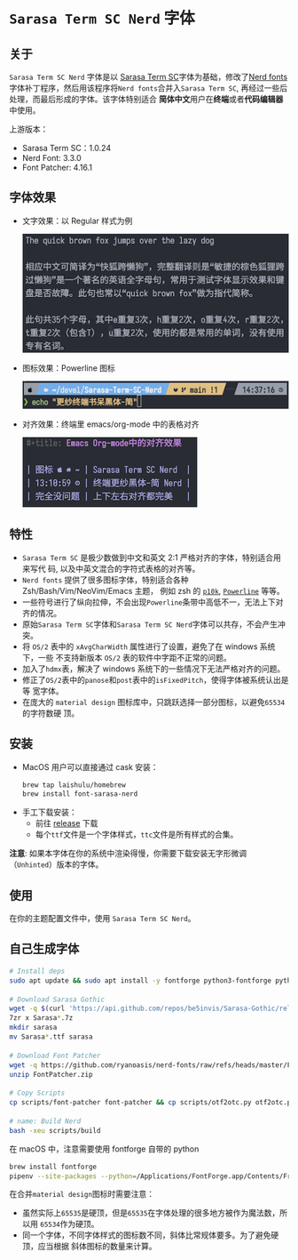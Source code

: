 # `Sarasa Term SC Nerd` 字体

## 关于

`Sarasa Term SC Nerd` 字体是以 [Sarasa Term
SC](https://github.com/be5invis/Sarasa-Gothic)字体为基础，修改了[Nerd
fonts](https://github.com/ryanoasis/nerd-fonts)字体补丁程序，然后用该程序将`Nerd
fonts`合并入`Sarasa Term SC`, 再经过一些后处理，而最后形成的字体。该字体特别适合
**简体中文**用户在**终端**或者**代码编辑器**中使用。

上游版本：

- Sarasa Term SC：1.0.24
- Nerd Font: 3.3.0
- Font Patcher: 4.16.1

## 字体效果

- 文字效果：以 Regular 样式为例

  ![文字效果](screenshots/character.png)
- 图标效果：Powerline 图标

  ![图标效果](screenshots/nerd.png)
- 对齐效果：终端里 emacs/org-mode 中的表格对齐

  ![对齐效果](screenshots/align.png)

## 特性

- `Sarasa Term SC` 是极少数做到中文和英文 2:1 严格对齐的字体，特别适合用来写代
  码, 以及中英文混合的字符式表格的对齐等。
- `Nerd fonts` 提供了很多图标字体，特别适合各种 Zsh/Bash/Vim/NeoVim/Emacs 主题，
  例如 zsh 的 [`p10k`](https://github.com/romkatv/powerlevel10k),
  [`Powerline`](https://github.com/powerline/powerline) 等等。
- 一些符号进行了纵向拉伸，不会出现`Powerline`条带中高低不一，无法上下对齐的情况。
- 原始`Sarasa Term SC`字体和`Sarasa Term SC Nerd`字体可以共存，不会产生冲突。
- 将 `OS/2` 表中的 `xAvgCharWidth` 属性进行了设置，避免了在 windows 系统下，一些
  不支持新版本 `OS/2` 表的软件中字距不正常的问题。
- 加入了`hdmx`表，解决了 windows 系统下的一些情况下无法严格对齐的问题。
- 修正了`OS/2`表中的`panose`和`post`表中的`isFixedPitch`，使得字体被系统认出是等
  宽字体。
- 在庞大的 `material design` 图标库中，只跳跃选择一部分图标，以避免`65534`的字符数硬
  顶。

## 安装

- MacOS 用户可以直接通过 cask 安装：
  ```sh
  brew tap laishulu/homebrew
  brew install font-sarasa-nerd
  ```
- 手工下载安装：
  - 前往 [release](https://github.com/laishulu/Sarasa-Term-SC-Nerd/releases) 下载
  - 每个`ttf`文件是一个字体样式，`ttc`文件是所有样式的合集。
  
**注意**:
如果本字体在你的系统中渲染得慢，你需要下载安装无字形微调（`Unhinted`）版本的字体。

## 使用

在你的主题配置文件中，使用 `Sarasa Term SC Nerd`。

## 自己生成字体

```sh
# Install deps
sudo apt update && sudo apt install -y fontforge python3-fontforge python3-fonttools p7zip jq

# Download Sarasa Gothic
wget -q $(curl 'https://api.github.com/repos/be5invis/Sarasa-Gothic/releases' | jq -r '.[0].assets | map(.browser_download_url) | map(select(test("SarasaTermSC-TTF-[0-9.]+\\.7z"))) | .[0]')
7zr x Sarasa*.7z
mkdir sarasa
mv Sarasa*.ttf sarasa

# Download Font Patcher
wget -q https://github.com/ryanoasis/nerd-fonts/raw/refs/heads/master/FontPatcher.zip
unzip FontPatcher.zip

# Copy Scripts
cp scripts/font-patcher font-patcher && cp scripts/otf2otc.py otf2otc.py

# name: Build Nerd
bash -xeu scripts/build
```

在 macOS 中，注意需要使用 fontforge 自带的 python

```sh
brew install fontforge
pipenv --site-packages --python=/Applications/FontForge.app/Contents/Frameworks/Python.framework/Versions/Current/bin/python3

```

在合并`material design`图标时需要注意：
- 虽然实际上`65535`是硬顶，但是`65535`在字体处理的很多地方被作为魔法数，所以用
  `65534`作为硬顶。
- 同一个字体，不同字体样式的图标数不同，斜体比常规体要多。为了避免硬顶，应当根据
  斜体图标的数量来计算。
